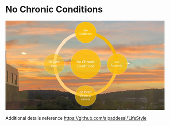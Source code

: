 # No Chronic Conditions

![image](NoChronicConditions.jpg)

Additional details reference https://github.com/alpaddesai/LifeStyle
